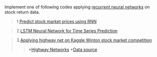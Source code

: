 Implement one of following codes applying [recurrent neural networks](http://colah.github.io/posts/2015-08-Understanding-LSTMs/) on stock return data.

>1.[Predict stock market prices using RNN](https://github.com/lilianweng/stock-rnn)

>2.[LSTM Neural Network for Time Series Prediction](https://github.com/jaungiers/LSTM-Neural-Network-for-Time-Series-Prediction)

>3.[Applying highway net on Kaggle Winton stock market competition](https://github.com/KhaledSharif/winton-stock-market/blob/master/highway-network.py)
>>*[Highway Networks](https://arxiv.org/pdf/1505.00387.pdf)
>>*[Data source](https://www.kaggle.com/c/the-winton-stock-market-challenge/data)




